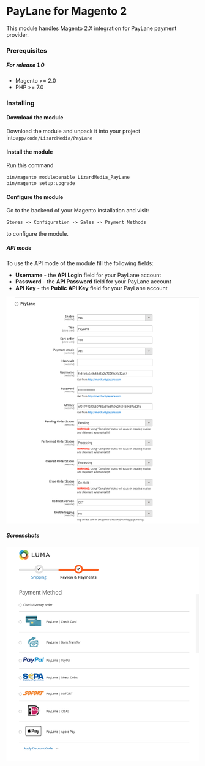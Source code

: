 # PayLane for Magento 2 #
This module handles Magento 2.X integration for PayLane payment provider.

### Prerequisites ###

##### For release 1.0 #####
* Magento >= 2.0
* PHP >= 7.0

### Installing ###

#### Download the module ####

Download the module and unpack it into your project into```app/code/LizardMedia/PayLane```

#### Install the module ####

Run this command
```
bin/magento module:enable LizardMedia_PayLane
bin/magento setup:upgrade
```

#### Configure the module ####

Go to the backend of your Magento installation and visit:
```
Stores -> Configuration -> Sales -> Payment Methods
```
to configure the module.

##### API mode  #####
To use the API mode of the module fill the following fields:
* **Username** - the **API Login** field for your PayLane account
* **Password** - the **API Password** field for your PayLane account
* **API Key** - the **Public API Key** field for your PayLane account

![Alt text](docs/configuration.png?raw=true "Module configuration section")


##### Screenshots #####

![Alt text](docs/checkout.png?raw=true "Checkout - Review & Payments step")
